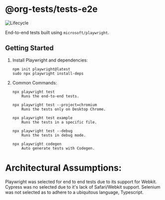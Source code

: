 # @org-tests/tests-e2e
![Lifecycle](https://img.shields.io/badge/lifecycle-unstable-red)

End-to-end tests built using `microsoft/playwright`. 

## Getting Started

1. Install Playwright and dependencies:

    ```
    npm init playwright@latest
    sudo npx playwright install-deps
    ```


2. Common Commands:

    ```
    npx playwright test
        Runs the end-to-end tests.

    npx playwright test --project=chromium
        Runs the tests only on Desktop Chrome.

    npx playwright test example
        Runs the tests in a specific file.

    npx playwright test --debug
        Runs the tests in debug mode.

    npx playwright codegen
        Auto generate tests with Codegen.
    ```

# Architectural Assumptions:

Playwright was selected for end to end tests due to its support for Webkit. Cypress was no selected due to it's lack of Safari/Webkit support. Selenium was not selected as to adhere to a ubiquitous language, Typescript.
